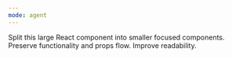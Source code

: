 ```yaml
---
mode: agent
---
```

Split this large React component into smaller focused components. Preserve functionality and props flow. Improve readability.